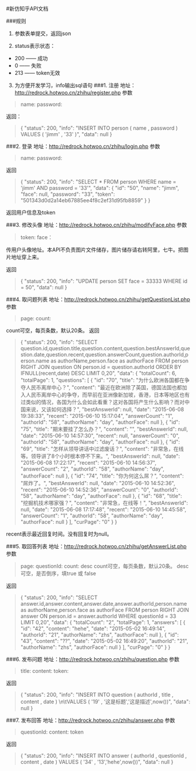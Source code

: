 
#新仿知乎API文档

###规则
1. 参数表单提交，返回json

2. status表示状态：

+ 200 —— 成功
+ 0 —— 失败
+ 213 —— token无效

3. 为方便开发学习，info输出sql语句
###1. 注册
地址：http://redrock.hotwoo.cn/zhihu/register.php
参数
>name:
>password:

返回：
>{
    "status": 200,
    "info": "INSERT INTO person ( name , password ) VALUES ( 'jimm' , '33' )",
    "data": null
}

###2. 登录
地址：http://redrock.hotwoo.cn/zhihu/login.php
参数
>name:
>password:

返回
>{
    "status": 200,
    "info": "SELECT * FROM person WHERE name = 'jimm' AND password = '33'",
    "data": {
        "id": "50",
        "name": "jimm",
        "face": null,
        "password": "33",
        "token": "501343d0d2a14eb67885ee4f8c2ef31d95fb8859"
    }
}

返回用户信息及token

###3. 修改头像
地址：http://redrock.hotwoo.cn/zhihu/modifyFace.php
参数
>token:
>face：

传用户头像地址。本API不负责图片文件储存，图片储存请右转阿里，七牛。把图片地址穿上来。

返回
>{
    "status": 200,
    "info": "UPDATE person SET face = 33333 WHERE id = 50",
    "data": null
}

###4. 取问题列表
地址：http://redrock.hotwoo.cn/zhihu/getQuestionList.php
参数
>page:
>count:

count可空，每页条数，默认20条。
返回
>{
    "status": 200,
    "info": "SELECT question.id,question.title,question.content,question.bestAnswerId,question.date,question.recent,question.answerCount,question.authorId,person.name as authorName,person.face as authorFace FROM person RIGHT JOIN question ON person.id = question.authorId ORDER BY IFNULL(recent,date) DESC LIMIT 0,20",
    "data": {
        "totalCount": 6,
        "totalPage": 1,
        "questions": [
            {
                "id": "70",
                "title": "为什么欧洲各国都在争夺人民币离岸中心？",
                "content": "最近在欧洲除了英国，德国法国也都加入人民币离岸中心的争夺，而早前在亚洲像新加坡，香港，日本等地区也有过类似的情况，各国为什么会如此看重？这对各国将产生什么影响？而对中国来说，又该如何选择？",
                "bestAnswerId": null,
                "date": "2015-06-08 19:38:33",
                "recent": "2015-06-10 15:17:04",
                "answerCount": "1",
                "authorId": "58",
                "authorName": "day",
                "authorFace": null
            },
            {
                "id": "75",
                "title": "期末要挂了怎么办？",
                "content": "",
                "bestAnswerId": null,
                "date": "2015-06-10 14:57:30",
                "recent": null,
                "answerCount": "0",
                "authorId": "58",
                "authorName": "day",
                "authorFace": null
            },
            {
                "id": "69",
                "title": "怎样从领导讲话中过滤废话？",
                "content": "非常急，在线等。领导讲了8个小时根本停不下来。",
                "bestAnswerId": null,
                "date": "2015-06-08 17:22:17",
                "recent": "2015-06-10 14:56:37",
                "answerCount": "2",
                "authorId": "58",
                "authorName": "day",
                "authorFace": null
            },
            {
                "id": "74",
                "title": "你为何这么屌？",
                "content": "屌炸了。",
                "bestAnswerId": null,
                "date": "2015-06-10 14:52:36",
                "recent": "2015-06-10 14:52:36",
                "answerCount": "0",
                "authorId": "58",
                "authorName": "day",
                "authorFace": null
            },
            {
                "id": "68",
                "title": "挖掘机技术哪家强？",
                "content": "非常急，在线等！",
                "bestAnswerId": null,
                "date": "2015-06-08 17:17:48",
                "recent": "2015-06-10 14:45:58",
                "answerCount": "1",
                "authorId": "58",
                "authorName": "day",
                "authorFace": null
            }
        ],
        "curPage": "0"
    }
}

recent表示最近回复时间。没有回复时为null。

###5. 取回答列表
地址：http://redrock.hotwoo.cn/zhihu/getAnswerList.php
参数
>page:
>questionId:
>count:
>desc
count可空，每页条数，默认20条。
desc可空，是否倒序，填true 或 false

返回
>{
    "status": 200,
    "info": "SELECT answer.id,answer.content,answer.date,answer.authorId,person.name as authorName,person.face as authorFace FROM person RIGHT JOIN answer ON person.id = answer.authorId WHERE questionId = 33 LIMIT 0,20",
    "data": {
        "totalCount": "2",
        "totalPage": 1,
        "answers": [
            {
                "id": "42",
                "content": "hehe",
                "date": "2015-05-02 16:49:14",
                "authorId": "21",
                "authorName": "zhs",
                "authorFace": null
            },
            {
                "id": "43",
                "content": "??",
                "date": "2015-05-02 16:49:20",
                "authorId": "21",
                "authorName": "zhs",
                "authorFace": null
            }
        ],
        "curPage": "0"
    }
}

###6. 发布问题
地址：http://redrock.hotwoo.cn/zhihu/question.php
参数
>title:
>content:
>token:

返回
>{
    "status": 200,
    "info": "INSERT INTO question ( authorId , title , content , date ) \n\tVALUES ( '19' , '这是标题','这是描述',now())",
    "data": null
}

###7. 发布回答
地址：http://redrock.hotwoo.cn/zhihu/answer.php
参数
>questionId:
>content:
>token

返回
>{
    "status": 200,
    "info": "INSERT INTO answer ( authorId , questionId , content , date ) VALUES ( '34' , '13','hehe',now())",
    "data": null
}